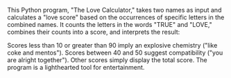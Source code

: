 This Python program, "The Love Calculator," takes two names as input and calculates a "love score" based on the occurrences of specific letters in the combined names. It counts the letters in the words "TRUE" and "LOVE," combines their counts into a score, and interprets the result:

Scores less than 10 or greater than 90 imply an explosive chemistry ("like coke and mentos").
Scores between 40 and 50 suggest compatibility ("you are alright together").
Other scores simply display the total score.
The program is a lighthearted tool for entertainment.
